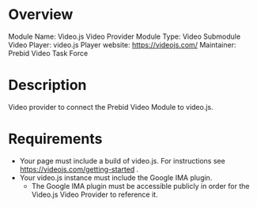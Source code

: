 # Overview

Module Name: Video.js Video Provider
Module Type: Video Submodule
Video Player: video.js
Player website: https://videojs.com/
Maintainer: Prebid Video Task Force

# Description

Video provider to connect the Prebid Video Module to video.js.

# Requirements

- Your page must include a build of video.js. For instructions see https://videojs.com/getting-started .
- Your video.js instance must include the Google IMA plugin. 
  - The Google IMA plugin must be accessible publicly in order for the Video.js Video Provider to reference it.
